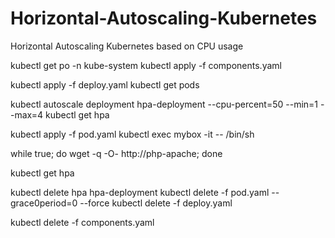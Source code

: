 # Horizontal-Autoscaling-Kubernetes
Horizontal Autoscaling Kubernetes based on CPU usage


kubectl get po -n kube-system
kubectl apply -f components.yaml

kubectl apply -f deploy.yaml
kubectl get pods

kubectl autoscale deployment hpa-deployment --cpu-percent=50 --min=1 --max=4
kubectl get hpa

kubectl apply -f pod.yaml
kubectl exec mybox -it -- /bin/sh

while true; do wget -q -O- http://php-apache; done

kubectl get hpa

kubectl delete hpa hpa-deployment
kubectl delete -f pod.yaml --grace0period=0 --force
kubectl delete -f deploy.yaml

kubectl delete -f components.yaml